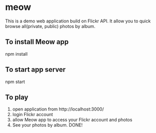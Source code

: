 # meow

This is a demo web application build on Flickr API.
It allow you to quick browse all(private, public) photos by album.

## To install Meow app
npm install

## To start app server
npm start

## To play
1. open application from http://localhost:3000/
2. login Flickr account
3. allow Meow app to access your Flickr account and photos
4. See your photos by album. DONE!
